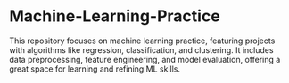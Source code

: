# Machine-Learning-Practice
This repository focuses on machine learning practice, featuring projects with algorithms like regression, classification, and clustering. It includes data preprocessing, feature engineering, and model evaluation, offering a great space for learning and refining ML skills.
